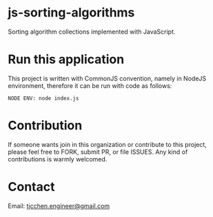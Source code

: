 # js-sorting-algorithms
Sorting algorithm collections implemented with JavaScript.

# Run this application
This project is written with CommonJS convention, namely in NodeJS environment, therefore it can be run with code as follows:
```
NODE ENV: node index.js
```

# Contribution
If someone wants join in this organization or contribute to this project, please feel free to FORK, submit PR, or file ISSUES. Any kind of contributions is warmly welcomed.

# Contact
Email: tjcchen.engineer@gmail.com

